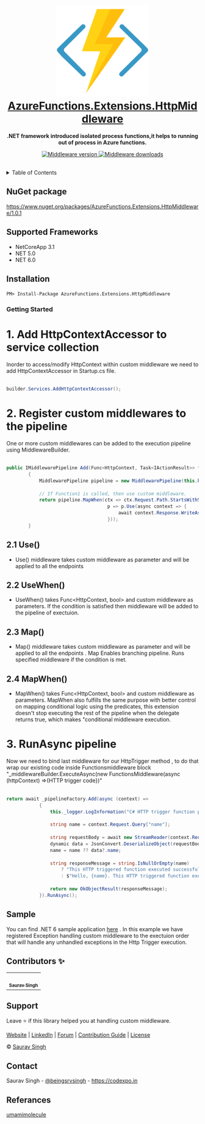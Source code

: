﻿<div id=top></div>
<h1 align="center"><a href="https://codexpo.in/" target="blank"><img height="240" src="./assets/logo.png"/><br/>AzureFunctions.Extensions.HttpMiddleware</a></h1>

<p align="center">
  <b>.NET framework introduced isolated process functions,it helps to running out of process in Azure functions. </b>
</p>

<p align="center">  

<a href="https://www.nuget.org/packages/AzureFunctions.Extensions.HttpMiddleware">
<img src="https://img.shields.io/nuget/v/AzureFunctions.Extensions.HttpMiddleware.svg" alt="Middleware version"/>
</a>


<a href="https://www.nuget.org/packages/AzureFunctions.Extensions.HttpMiddleware">
<img src="https://img.shields.io/nuget/dt/AzureFunctions.Extensions.HttpMiddleware.svg" alt="Middleware downloads"/>
</a>

</p>

<br/>

<details>
  <summary>Table of Contents</summary>
  <ol>
	<li><a href="#nugetpackage">NuGet package</a></li>
    <li><a href="#supportedframeworks">Supported Frameworks</a></li>
    <li><a href="#installation">Getting Started</a></li>    
	  <li><a href="#custommiddleware">Add custom middleware</a></li>
    <li><a href="#samples">Samples</a></li>
    <li><a href="#contact">Contact</a></li>
    <li><a href="#contributors">Contributors</a></li>
  </ol>
</details>

<a name="nugetpackage" />

## NuGet package

https://www.nuget.org/packages/AzureFunctions.Extensions.HttpMiddleware/1.0.1

<a name="supportedframeworks" />

## Supported Frameworks

 - NetCoreApp 3.1
 - NET 5.0
 - NET 6.0

## Installation

`PM> Install-Package AzureFunctions.Extensions.HttpMiddleware`

### Getting Started

# 1. Add HttpContextAccessor to service collection

Inorder to access/modify HttpContext within custom middleware we need to add HttpContextAccessor in Startup.cs file.

```cs

builder.Services.AddHttpContextAccessor();

```

<a name="custommiddleware" />

# 2. Register custom middlewares to the pipeline

One or more custom middlewares can be added to the execution pipeline using MiddlewareBuilder. 


```cs

public IMiddlewarePipeline Add(Func<HttpContext, Task<IActionResult>> func)
        {
            MiddlewarePipeline pipeline = new MiddlewarePipeline(this.httpContextAccessor);

            // If Function1 is called, then use custom middleware.
            return pipeline.MapWhen(ctx => ctx.Request.Path.StartsWithSegments("/api/Function1"),
                                     p => p.Use(async context => {
                                         await context.Response.WriteAsync("hello custom middleware");
                                     }));
        }

```

## 2.1 Use() 

 - Use() middleware takes custom middleware as parameter and will be applied to all the endpoints 

## 2.2 UseWhen()

 - UseWhen() takes Func<HttpContext, bool> and custom middleware as parameters. If the condition is satisfied then middleware will be added to the pipeline 
 of exectuion.

## 2.3 Map() 

 - Map() middleware takes custom middleware as parameter and will be applied to all the endpoints . Map Enables branching pipeline. Runs specified middleware if the condition is met.

## 2.4 MapWhen()

 - MapWhen() takes Func<HttpContext, bool> and custom middleware as parameters. MapWhen also fulfills the same purpose with better control on mapping conditional logic using the predicates, this extension doesn't stop executing the rest of the pipeline when the delegate returns true, which makes "conditional middleware execution. 


# 3. RunAsync pipeline

Now we need to bind last middleware for our HttpTrigger method , to do that wrap our existing code inside Functionsmiddleware block "_middlewareBuilder.ExecuteAsync(new FunctionsMiddleware(async (httpContext) =>{HTTP trigger code})"

```cs
 
return await _pipelineFactory.Add(async (context) =>
            {
                this._logger.LogInformation("C# HTTP trigger function processed a request.");

                string name = context.Request.Query["name"];

                string requestBody = await new StreamReader(context.Request.Body).ReadToEndAsync();
                dynamic data = JsonConvert.DeserializeObject(requestBody);
                name = name ?? data?.name;

                string responseMessage = string.IsNullOrEmpty(name)
                    ? "This HTTP triggered function executed successfully."
                    : $"Hello, {name}. This HTTP triggered function executed successfully.";

                return new OkObjectResult(responseMessage);
            }).RunAsync();

```

<a name="samples" />

## Sample

You can find .NET 6 sample application [here](https://github.com/Codexpoofficial/AzureFunctions.Extensions.HttpMiddleware/sample) . In this example we have registered Exception handling custom middleware to the exectuion order that
will handle any unhandled exceptions in the Http Trigger execution.


<a name="contributors" />

## Contributors ✨


<table>
  <tr>
    <td align="center"><a href="https://linkedin.com/beingsrvsingh"><img src="https://pbs.twimg.com/profile_images/1441783349832400911/eyYQC5NT_400x400.jpg" width="100px;" alt=""/><br /><sub><b>Saurav Singh</b></sub></a><br /></td>
  </tr>
</table>



## Support

Leave ⭐ if this library helped you at handling custom middleware.

[Website](https://codexpo.in) | [LinkedIn](https://www.linkedin.com/in/beingsrvsingh/) | [Forum](https://github.com/Codexpoofficial/AzureFunctions.Extensions.HttpMiddleware/discussions) | [Contribution Guide](CONTRIBUTING.md) | [License](LICENSE.txt)

&copy; [Saurav Singh](https://github.com/beingsrvsingh)


## Contact

Saurav Singh - [@beingsrvsingh](https://www.linkedin.com/in/beingsrvsingh/) - https://codexpo.in 


## Referances

<a href="https://github.com/umamimolecule/azure-functions-http-middleware">umamimolecule</a>
